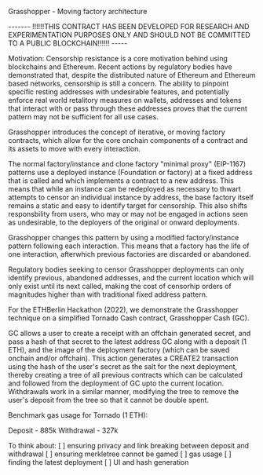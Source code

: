 Grasshopper - Moving factory architecture 

------- !!!!!!THIS CONTRACT HAS BEEN DEVELOPED FOR RESEARCH AND EXPERIMENTATION PURPOSES ONLY AND SHOULD NOT BE COMMITTED TO A PUBLIC BLOCKCHAIN!!!!!! -----

Motivation:
Censorship resistance is a core motivation behind using blockchains and Ethereum. Recent actions by regulatory bodies have demonstrated that, despite the distributed nature of Ethereum and Ethereum based networks, censorship is still a concern. The ability to pinpoint specific resting addresses with undesirable features, and potentially enforce real world retalitory measures on wallets, addresses and tokens that interact with or pass through these addresses proves that the current pattern may not be sufficient for all use cases. 

Grasshopper introduces the concept of iterative, or moving factory contracts, which allow for the core onchain components of a contract and its assets to move with every interaction. 

The normal factory/instance and clone factory "minimal proxy" (EIP-1167) patterns use a deployed instance (Foundation or factory) at a fixed address that is called and which implements a contract to a new address. This means that while an instance can be redeployed as necessary to thwart attempts to censor an individual instance by address, the base factory itself remains a static and easy to identify target for censorship. This also shifts responsbility from users, who may or may not be engaged in actions seen as undesirable, to the deployers of the original or onward deployments.

Grasshopper changes this pattern by using a modified factory/instance pattern following each interaction. This means that a factory has the life of one interaction, afterwhich previous factories are discarded or abandoned. 

Regulatory bodies seeking to censor Grasshopper deployments can only identify previous, abandoned addresses, and the current location which will only exist until its next called, making the cost of censorhip orders of magnitudes higher than with traditional fixed address pattern.

For the ETHBerlin Hackathon (2022), we demonstrate the Grasshopper technique on a simplified Tornado Cash contract, Grasshopper Cash (GC). 

GC allows a user to create a receipt with an offchain generated secret, and pass a hash of that secret to the latest address GC along with a deposit (1 ETH), and the image of the deployment factory (which can be saved onchain and/or offchain). This action generates a CREATE2 transaction using the hash of the user's secret as the salt for the next deployment, thereby creating a tree of all previous contracts which can be calculated and followed from the deployment of GC upto the current location. Withdrawals work in a similar manner, modifying the tree to remove the user's deposit from the tree so that it cannot be double spent. 


Benchmark gas usage for Tornado (1 ETH):

Deposit - 885k
Withdrawal - 327k


To think about:
[ ] ensuring privacy and link breaking between deposit and withdrawal
[ ] ensuring merkletree cannot be gamed
[ ] gas usage
[ ] finding the latest deployment
[ ] UI and hash generation